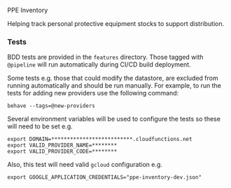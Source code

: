 PPE Inventory

Helping track personal protective equipment stocks to support distribution.

### Tests

BDD tests are provided in the `features` directory. Those tagged with `@pipeline` will run automatically during CI/CD build deployment.

Some tests e.g. those that could modify the datastore, are excluded from running automatically and should be 
run manually. For example, to run the tests for adding new providers use the following command:
```
behave --tags=@new-providers
```  
Several environment variables will be used to configure the tests so these will need to be set e.g.

```
export DOMAIN=**************************.cloudfunctions.net
export VALID_PROVIDER_NAME=********
export VALID_PROVIDER_CODE=********
```
Also, this test will need valid `gcloud` configuration e.g.
```
export GOOGLE_APPLICATION_CREDENTIALS="ppe-inventory-dev.json"
```
